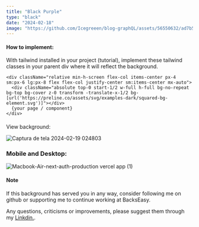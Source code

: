 ```yaml
---
title: "Black Purple"
type: "black"
date: "2024-02-18"
image: "https://github.com/Icegreeen/blog-graphQL/assets/56550632/ad7b52fd-7ad8-4330-b886-c44feac3621e"
---
```

#### How to implement:

With tailwind installed in your project (tutorial), implement these tailwind classes in your parent div where it will reflect the background.

```
<div className="relative min-h-screen flex-col items-center px-4 sm:px-6 lg:px-8 flex flex-col justify-center sm:items-center mx-auto">
  <div className="absolute top-0 start-1/2 w-full h-full bg-no-repeat bg-top bg-cover z-0 transform -translate-x-1/2 bg-[url('https://preline.co/assets/svg/examples-dark/squared-bg-element.svg')]"></div>
  {your page / component}
</div>
```

#### 
View background:

![Captura de tela 2024-02-19 024803](https://github.com/Icegreeen/auth-nextjs-prisma/assets/56550632/909a99e6-0bc8-43bc-af0b-2418f9b42cee)

### Mobile and Desktop:

![Macbook-Air-next-auth-production vercel app (1)](https://github.com/Icegreeen/blog-graphQL/assets/56550632/5b5558cc-b31c-4009-9658-07c7afa6de7d)

#### Note

If this background has served you in any way, consider following me on github or supporting me to continue working at BacksEasy.

Any questions, criticisms or improvements, please suggest them through my [Linkdin.](https://www.linkedin.com/in/flavioaquila/).